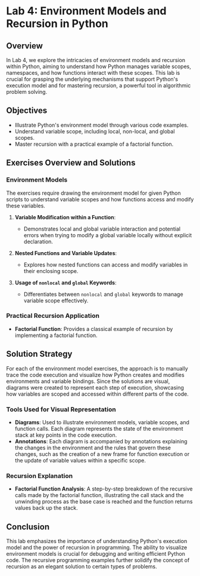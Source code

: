 # Lab 4: Environment Models and Recursion in Python

## Overview
In Lab 4, we explore the intricacies of environment models and recursion within Python, aiming to understand how Python manages variable scopes, namespaces, and how functions interact with these scopes. This lab is crucial for grasping the underlying mechanisms that support Python's execution model and for mastering recursion, a powerful tool in algorithmic problem solving.

## Objectives
- Illustrate Python's environment model through various code examples.
- Understand variable scope, including local, non-local, and global scopes.
- Master recursion with a practical example of a factorial function.

## Exercises Overview and Solutions

### Environment Models
The exercises require drawing the environment model for given Python scripts to understand variable scopes and how functions access and modify these variables.

1. **Variable Modification within a Function**:
   - Demonstrates local and global variable interaction and potential errors when trying to modify a global variable locally without explicit declaration.

2. **Nested Functions and Variable Updates**:
   - Explores how nested functions can access and modify variables in their enclosing scope.

3. **Usage of `nonlocal` and `global` Keywords**:
   - Differentiates between `nonlocal` and `global` keywords to manage variable scope effectively.

### Practical Recursion Application
- **Factorial Function**: Provides a classical example of recursion by implementing a factorial function.

## Solution Strategy
For each of the environment model exercises, the approach is to manually trace the code execution and visualize how Python creates and modifies environments and variable bindings. Since the solutions are visual, diagrams were created to represent each step of execution, showcasing how variables are scoped and accessed within different parts of the code.

### Tools Used for Visual Representation
- **Diagrams**: Used to illustrate environment models, variable scopes, and function calls. Each diagram represents the state of the environment stack at key points in the code execution.
- **Annotations**: Each diagram is accompanied by annotations explaining the changes in the environment and the rules that govern these changes, such as the creation of a new frame for function execution or the update of variable values within a specific scope.

### Recursion Explanation
- **Factorial Function Analysis**: A step-by-step breakdown of the recursive calls made by the factorial function, illustrating the call stack and the unwinding process as the base case is reached and the function returns values back up the stack.

## Conclusion
This lab emphasizes the importance of understanding Python's execution model and the power of recursion in programming. The ability to visualize environment models is crucial for debugging and writing efficient Python code. The recursive programming examples further solidify the concept of recursion as an elegant solution to certain types of problems.
